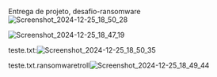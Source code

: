 Entrega de projeto, desafio-ransomware
![Screenshot_2024-12-25_18_50_28](https://github.com/user-attachments/assets/558f3d8d-a43d-4fc4-8723-c9fd260fb3ce)

![Screenshot_2024-12-25_18_47_19](https://github.com/user-attachments/assets/11cdcca2-1338-4ffd-96c0-b68c734a0de6)


teste.txt:![Screenshot_2024-12-25_18_50_35](https://github.com/user-attachments/assets/b48ed4a3-4d88-449a-b6f6-ee0d57c5133d)


teste.txt.ransomwaretroll![Screenshot_2024-12-25_18_49_44](https://github.com/user-attachments/assets/467b34ea-c8a2-4c61-b836-29afe80e4530)
